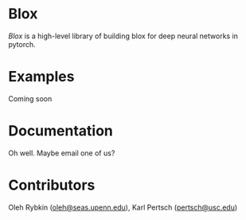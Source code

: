 # Blox
_Blox_ is a high-level library of building blox for deep neural networks in pytorch.

# Examples
Coming soon

# Documentation
Oh well. Maybe email one of us?

# Contributors
Oleh Rybkin (oleh@seas.upenn.edu), Karl Pertsch (pertsch@usc.edu)
